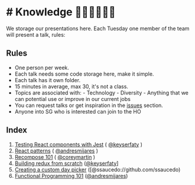 # # Knowledge ☝🏽👌🏻☝🏽

We storage our presentations here. Each Tuesday one member of the team will present a talk, rules:

## Rules

* One person per week.
* Each talk needs some code storage here, make it simple.
* Each talk has it own folder.
* 15 minutes in average, max 30, it's not a class.
* Topics are associated with:
	  - Technology
	  - Diversity
	  - Anything that we can potential use or improve in our current jobs
* You can request talks or get inspiration in the [issues](https://github.com/sgrepo/fe_talks/issues) section.
* Anyone into SG who is interested can join to the HO

## Index

1. [Testing React components with Jest](https://github.com/sgrepo/fe_talks/tree/master/1-testing-react-components-with-jest) ( [@keyserfaty](https://github.com/keyserfaty) )
2. [React patterns](https://github.com/sgrepo/fe_talks/tree/master/2-react-patterns) ( [@andresmijares](https://github.com/andresmijares) )
3. [Recompose 101](https://github.com/sgrepo/fe_talks/tree/master/3-recompose-framework) ( [@coreymartin](https://github.com/coreymartin) )
4. [Building redux from scratch](https://github.com/sgrepo/fe_talks/tree/4-building-redux) ([@keyserfaty](https://github.com/keyserfaty)]
5. [Creating a custom day picker](https://github.com/sgrepo/fe_talks/tree/5-day-picker) ([@ssaucedo://github.com/ssaucedo)
6. [Functional Programming 101](https://github.com/sgrepo/fe_talks/tree/6-FP101/) ([@andresmijares](https://github.com/andresmijares))
